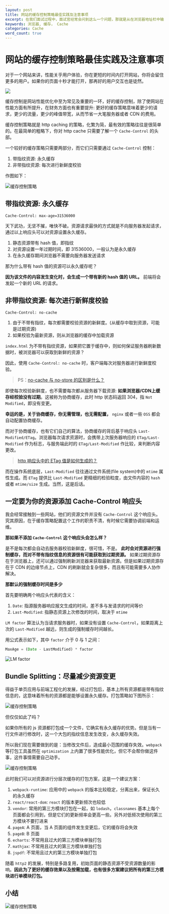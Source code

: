 ```yaml
---
layout: post
title: 网站的缓存控制策略最佳实践及注意事项
excerpt: 在我们面试过程中，面试官经常会问到这么一个问题，那就是从在浏览器地址栏中输入URL到页面显示，浏览器到底发生了什么？这个问题看起来是老生常谈，但是这个问题回答的好坏，确实可以很好的反映出面试者知识的广度和深度。
keywords: 浏览器, 缓存， Cache
categories: Cache
word_count: true
---
```



# 网站的缓存控制策略最佳实践及注意事项

对于一个网站来讲，性能关乎用户体验，你在更短的时间内打开网站，你将会留住更多的用户。如果你的页面十秒才能打开，那再好的用户交互也是徒然。

![](/images/posts/cache/render.jpg)

缓存控制是网站性能优化中至为常见及重要的一环，好的缓存控制，除了使网站在性能方面有所提升，在财务方面也有重要提升: 更好的缓存策略意味着更少的请求，更少的流量，更少的峰值带宽，从而节省一大笔服务器或者 CDN 的费用。

缓存控制策略就是 http caching 的策略，化繁为简，最有效的策略往往是很简单的。在最简单的粗略下，你对 http cache 只需要了解一个 `Cache-Control` 的头部。

一个较好的缓存策略只需要两部分，而它们只需要通过 `Cache-Control` 控制：

1. 带指纹资源: 永久缓存
1. 非带指纹资源: 每次进行新鲜度校验

作图如下：

![缓存控制策略](/images/posts/cache/http-cache.png)

## 带指纹资源: 永久缓存

```
Cache-Control: max-age=31536000
```

天下武功，无坚不摧，唯快不破。资源请求最快的方式就是不向服务器发起请求，通过以上响应头可以对资源设置永久缓存。

1. 静态资源带有 hash 值，即指纹
1. 对资源设置一年过期时间，即 31536000，一般认为是永久缓存
1. 在永久缓存期间浏览器不需要向服务器发送请求

那为什么带有 hash 值的资源可以永久缓存呢？

**因为该文件的内容发生变化时，会生成一个带有新的 hash 值的 URL。** 前端将会发起一个新的 URL 的请求。

## 非带指纹资源: 每次进行新鲜度校验

```
Cache-Control: no-cache
```

1. 由于不带有指纹，每次都需要校验资源的新鲜度。(从缓存中取到资源，可能是过期资源)
1. 如果校验为最新资源，则从浏览器的缓存中加载资源

`index.html` 为不带有指纹资源，如果把它置于缓存中，则如何保证服务器刷新数据时，被浏览器可以获取到新鲜的资源？

因此，使用 `Cache-Control: no-cache` 时，客户端每次对服务器进行新鲜度校验。

> PS：[no-cache 与 no-store 的区别是什么？](https://github.com/shfshanyue/Daily-Question/issues/207)

即使每次校验新鲜度，也不需要每次都从服务器下载资源: **如果浏览器/CDN上缓存经校验没有过期**。这被称为协商缓存，此时 http 状态码返回 304，指 `Not Modified`，即没有变更。

**幸运的是，关于协商缓存，你无需管理，也无需配置，** `nginx` 或者一些 `OSS` 都会自动配置协商缓存。

而对于协商缓存，也有它们自己的算法，协商缓存的背后基于响应头 `Last-Modified/ETag`。浏览器每次请求资源时，会携带上次服务器响应的 `ETag/Last-Modified` 作为标志，与服务端此时的 `ETag/Last-Modified` 作比较，来判断内容更改。

> [http 响应头中的 ETag 值是如何生成的？](https://github.com/shfshanyue/Daily-Question/issues/112)

而在操作系统底层，`Last-Modified` 往往通过文件系统(file system)中的 `mtime` 属性生成。而 `ETag` 提供比 `Last-Modified` 更精细的检验粒度，由文件内容的 `hash` 或者 `mtime/size` 生成。当然，这是后话。

## 一定要为你的资源添加 Cache-Control 响应头

我会经常接触到一些网站，他们的资源文件并没有 `Cache-Control` 这个响应头。究其原因，在于缓存策略配置这个工作的职责不清，有时候它需要协调前端和运维。

**那如果不添加 `Cache-Control` 这个响应头会怎么样？**

是不是每次都会自动去服务器校验新鲜度，很可惜，不是。 **此时会对资源进行强制缓存，而对不带有指纹信息的资源很有可能获取到过期资源。** 如果过期资源存在于浏览器上，还可以通过强制刷新浏览器来获取最新资源。但是如果过期资源存在于 CDN 的边缘节点上，CDN 的刷新就会复杂很多，而且有可能需要多人协作解决。

**那默认的强制缓存时间是多少**

首先要明确两个响应头代表的含义：

1. `Date`: 指源服务器响应报文生成的时间，差不多与发请求的时间等价
1. `Last-Modified`: 指静态资源上次修改的时间，取决于 `mtime`

`LM factor` 算法认为当请求服务器时，如果没有设置 `Cache-Control`，如果距离上次的 `Last-Modified` 越远，则生成的强制缓存时间越长。

用公式表示如下，其中 `factor` 介于 0 与 1 之间：

``` js
MaxAge = (Date - LastModified) * factor
```

![LM factor](/images/posts/cache/http-lm-factor.jpg)

## Bundle Splitting：尽量减少资源变更

得益于单页应用与前端工程化的发展，经过打包后，基本上所有资源都是带有指纹信息的，这意味着所有的资源都是能够设置永久缓存。打包策略如下图所示：

![缓存控制策略](/images/posts/cache/http-cache.png)

但仅仅如此了吗？

如果你所有的 js 资源都打包成一个文件，它确实有永久缓存的优势。但是当有一行文件进行修改时，这一个大包的指纹信息发生改变，永久缓存失效。

所以我们现在需要做到的是：当修改文件后，造成最小范围的缓存失效。`webpack` 等打包工具虽然在 `optimization` 上内置了很多性能优化，但它不会帮你做这件事，这件事情需要自己动手。

![缓存控制策略](/images/posts/cache/http-cache-2.png)

此时我们可以对资源进行分层次缓存的打包方案，这是一个建议方案：

1. `webpack-runtime`: 应用中的 `webpack` 的版本比较稳定，分离出来，保证长久的永久缓存
1. `react/react-dom`: `react` 的版本更新频次也较低
1. `vendor`: 常用的第三方模块打包在一起，如 `lodash`，`classnames` 基本上每个页面都会引用到，但是它们的更新频率会更高一些。另外对低频次使用的第三方模块不要打进来
1. `pageA`: A 页面，当 A 页面的组件发生变更后，它的缓存将会失效
1. `pageB`: B 页面
1. `echarts`: 不常用且过大的第三方模块单独打包
1. `mathjax`: 不常用且过大的第三方模块单独打包
1. `jspdf`: 不常用且过大的第三方模块单独打包

随着 `http2` 的发展，特别是多路复用，初始页面的静态资源不受资源数量的影响。**因此为了更好的缓存效果以及按需加载，也有很多方案建议把所有的第三方模块进行单模块打包。**

## 小结

![缓存控制策略](/images/posts/cache/http-cache-2.png)
